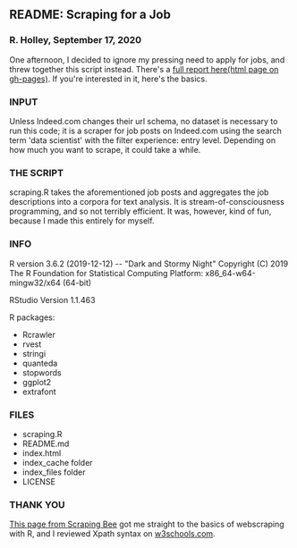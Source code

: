 ## README: Scraping for a Job
### R. Holley, September 17, 2020

One afternoon, I decided to ignore my pressing need to apply for jobs, and threw together this script instead. There's a [full report here(html page on gh-pages)](https://mementomakomori.github.io/ScrapingPractice/). If you're interested in it, here's the basics.

### INPUT
Unless Indeed.com changes their url schema, no dataset is necessary to run this code; it is a scraper for job posts on Indeed.com using the search term 'data scientist' with the filter experience: entry level. Depending on how much you want to scrape, it could take a while.

### THE SCRIPT
scraping.R takes the aforementioned job posts and aggregates the job descriptions into a corpora for text analysis. It is stream-of-consciousness programming, and so not terribly efficient. It was, however, kind of fun, because I made this entirely for myself.

### INFO 
R version 3.6.2 (2019-12-12) -- "Dark and Stormy Night"
Copyright (C) 2019 The R Foundation for Statistical Computing
Platform: x86_64-w64-mingw32/x64 (64-bit)

RStudio Version 1.1.463

R packages:
* Rcrawler
* rvest
* stringi
* quanteda
* stopwords
* ggplot2
* extrafont

### FILES
* scraping.R
* README.md
* index.html
* index_cache folder
* index_files folder
* LICENSE 

### THANK YOU
[This page from Scraping Bee](https://www.scrapingbee.com/blog/web-scraping-r/) got me straight to the basics of webscraping with R, and I reviewed Xpath syntax on [w3schools.com](https://www.w3schools.com/xml/xpath_intro.asp).

